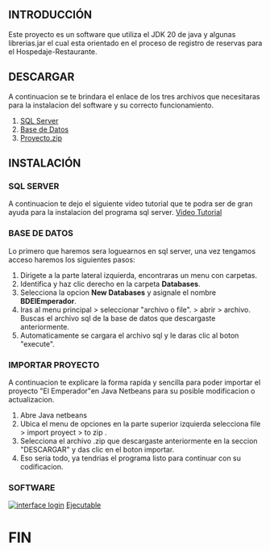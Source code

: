 ##  INTRODUCCIÓN
Este proyecto es un software que utiliza el JDK 20 de java y algunas librerias.jar el cual esta orientado en el proceso de registro de reservas para el Hospedaje-Restaurante.

## DESCARGAR
A continuacion se te brindara el enlace de los tres archivos que necesitaras para la instalacion del software y su correcto funcionamiento.

1. [SQL Server](https://www.microsoft.com/es-ar/download/details.aspx?id=101064 "SQL Server")
2. [Base de Datos](https://drive.google.com/file/d/1eo0G-ftbK1I7LlABk6iXLaRHT3qD-2Li/view?usp=sharing "BASE DE DATOS")
3. [Proyecto.zip](https://github.com/cesarcunyarache/HostingProject/archive/refs/heads/Proyecto.zip "Proyecto.zip")

## INSTALACIÓN
### SQL SERVER
A continuacion te dejo el siguiente video tutorial que te podra ser de gran ayuda para la instalacion del programa sql server.
[Video Tutorial](https://www.youtube.com/watch?v=oYHmKFiNOYs&ab_channel=UskoKruM2010 "Video Tutorial")

### BASE DE DATOS
Lo primero que haremos sera loguearnos en sql server, una vez tengamos acceso haremos los siguientes pasos:

1. Dirigete a la parte lateral izquierda, encontraras un menu con carpetas.
2. Identifica y haz clic derecho en la carpeta **Databases**.
3. Selecciona la opcion **New Databases** y asignale el nombre **BDElEmperador**.
4. Iras al menu principal > seleccionar "archivo o file". > abrir > archivo. Buscas el archivo sql de la base de datos que descargaste anteriormente.
5. Automaticamente se cargara el archivo sql y le daras clic al boton "execute".

### IMPORTAR PROYECTO
A continuacion te explicare la forma rapida y sencilla para poder importar el proyecto "El Emperador"en Java Netbeans para su posible modificacion o actualizacion.
1. Abre Java netbeans
2. Ubica el menu de opciones en la parte superior izquierda selecciona file > import proyect > to zip .
3. Selecciona el archivo .zip que descargaste anteriormente en la seccion "DESCARGAR" y das clic en el boton importar.
4. Eso seria todo, ya tendrias el programa listo para continuar con su codificacion.


###  SOFTWARE
[![interface login](https://imparteconocimientos.com/wp-content/uploads/2023/06/foto-software.png "interface login")](https://imparteconocimientos.com/wp-content/uploads/2023/06/foto-software.png "interface login")
[Ejecutable](https://drive.google.com/drive/folders/1pS5zQD8gidQ7ro_HfabFr8AREcL6r4Ig?usp=sharing "Ejecutable")
# FIN
